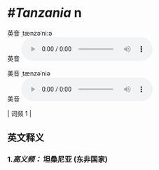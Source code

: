 # ***\#Tanzania*** n
英音 ˌtænzəˈni:ə  
英音
<audio src="./media/Tanzania-B.aac" controls="controls"></audio>

美音 ˌtænzəˈniə  
美音
<audio src="./media/Tanzania.aac" controls="controls"></audio>



| 词频 1 |  

英文释义
---
### 1.*高义频：* **坦桑尼亚 (东非国家)**  


